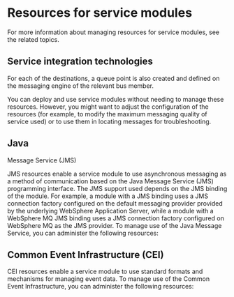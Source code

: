 <!-- image -->

# Resources for service modules

For more information about managing resources for service modules, see the related topics.

## Service integration technologies

<!-- image -->

For each of the destinations, a queue point is also created and defined on the messaging engine
of the relevant bus member.

You can deploy and use service modules without needing to manage these resources. However, you
might want to adjust the configuration of the resources (for example, to modify the maximum
messaging quality of service used) or to use them in locating messages for troubleshooting.

## Java
Message Service (JMS)

JMS resources enable a service module to use asynchronous messaging as a method of communication
based on the Java Message Service (JMS) programming interface. The JMS support used depends on the JMS
binding of the module. For example, a module with a JMS binding uses a JMS connection factory
configured on the default messaging provider provided by the underlying WebSphere Application
Server, while a module with a WebSphere MQ JMS binding
uses a JMS connection factory configured on WebSphere MQ as the JMS provider. To manage use of the
Java
Message Service, you can administer the following resources:

## Common Event Infrastructure (CEI)

CEI resources enable a service module to use standard formats and mechanisms for managing event
data. To manage use of the Common Event Infrastructure, you can administer the following
resources:
